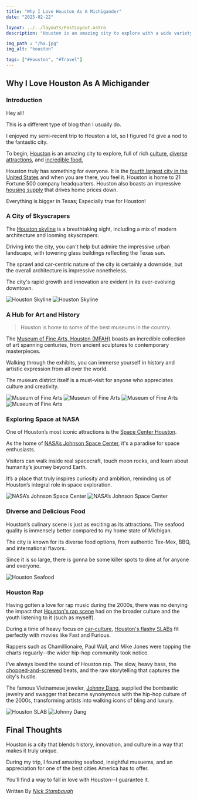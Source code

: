 ```yaml
---
title: "Why I Love Houston As A Michigander"
date: "2025-02-22"

layout: ../../layouts/PostLayout.astro
description: "Houston is an amazing city to explore with a wide variety of interesting activities, culture, and food."

img_path : "/hx.jpg"
img_alt: "houston"

tags: ["#Houston", "#Travel"]
---
```


## Why I Love Houston As A Michigander

### Introduction

Hey all! 

This is a different type of blog than I usually do. 

I enjoyed my semi-recent trip to Houston a lot, so I figured I'd give a nod to the fantastic city.

To begin, [Houston](https://en.wikipedia.org/wiki/Houston) is an amazing city to explore, full of rich [culture](https://en.wikipedia.org/wiki/Houston#Culture), [diverse attractions](https://www.tripadvisor.com/Attractions-g56003-Activities-Houston_Texas.html), and [incredible food.](https://www.google.com/search?q=houston+food) 

Houston truly has something for everyone. It is the [fourth largest city in the United States](https://www.britannica.com/topic/Whats-the-largest-US-city-by-population) and when you are there, you feel it. Houston is home to 21 Fortune 500 company headquarters. Houston also boasts an impressive [housing supply](https://fred.stlouisfed.org/series/ACTLISCOU26420) that drives home prices down.

Everything is bigger in Texas; Especially true for Houston!

### A City of Skyscrapers

The [Houston skyline](https://www.gettyimages.com/photos/houston-skyline) is a breathtaking sight, including a mix of modern architecture and looming skyscrapers. 

Driving into the city, you can't help but admire the impressive urban landscape, with towering glass buildings reflecting the Texas sun. 

The sprawl and car-centric nature of the city is certainly a downside, but the overall architecture is impressive nonetheless.

The city's rapid growth and innovation are evident in its ever-evolving downtown.

![Houston Skyline](../photo/_houston1.jpg "Houston Skyline")
![Houston Skyline](../photo/_houston6.jpg "Houston Skyline")

### A Hub for Art and History

> Houston is home to some of the best museums in the country. 

The [Museum of Fine Arts, Houston (MFAH)](https://www.mfah.org/) boasts an incredible collection of art spanning centuries, from ancient sculptures to contemporary masterpieces. 

Walking through the exhibits, you can immerse yourself in history and artistic expression from all over the world. 

The museum district itself is a must-visit for anyone who appreciates culture and creativity.

![Museum of Fine Arts](../photo/_houston3.jpg "Museum of Fine Arts")
![Museum of Fine Arts](../photo/_houston4.jpg "Museum of Fine Arts")
![Museum of Fine Arts](../photo/_houston7.jpg "Museum of Fine Arts")
![Museum of Fine Arts](../photo/_houston8.jpg "Museum of Fine Arts")

### Exploring Space at NASA

One of Houston’s most iconic attractions is the [Space Center Houston](https://spacecenter.org/). 

As the home of [NASA’s Johnson Space Center](https://www.nasa.gov/johnson/), it's a paradise for space enthusiasts. 

Visitors can walk inside real spacecraft, touch moon rocks, and learn about humanity’s journey beyond Earth. 

It’s a place that truly inspires curiosity and ambition, reminding us of Houston’s integral role in space exploration.

![NASA’s Johnson Space Center](../photo/_houston5.jpg "NASA’s Johnson Space Center")
![NASA’s Johnson Space Center](../photo/_houston9.jpg "NASA’s Johnson Space Center")

### Diverse and Delicious Food

Houston’s culinary scene is just as exciting as its attractions. The seafood quality is immensely better compared to my home state of Michigan.  

The city is known for its diverse food options, from authentic Tex-Mex, BBQ, and international flavors.

Since it is so large, there is gonna be some killer spots to dine at for anyone and everyone.

![Houston Seafood](../photo/_houston2.jpg "Houston Seafood")

### Houston Rap

Having gotten a love for rap music during the 2000s, there was no denying the impact that [Houston's rap scene](https://yesterdaysamerica.com/hip-hop-in-h-town/) had on the broader culture and the youth listening to it (such as myself). 

During a time of heavy focus on [car-culture](https://www.reddit.com/r/cars/comments/9s61k8/what_was_late_90s_early_2000s_car_culture_really/), [Houston's flashy SLABs](https://www.chron.com/culture/article/swangas-slab-houston-definition-19420593.php) fit perfectly with movies like Fast and Furious. 

Rappers such as Chamillionaire, Paul Wall, and Mike Jones were topping the charts reguarly--the wider hip-hop community took notice.

I've always loved the sound of Houston rap. The slow, heavy bass, the [chopped-and-screwed](https://en.wikipedia.org/wiki/Chopped_and_screwed) beats, and the raw storytelling that captures the city's hustle.

The famous Vietnamese jeweler, [Johnny Dang](https://en.wikipedia.org/wiki/Johnny_Dang), supplied the bombastic jewelry and swagger that became synonymous with the hip-hop culture of the 2000s, transforming artists into walking icons of bling and luxury.

![Houston SLAB](../photo/_slab.jpg "Houston SLAB")
![Johnny Dang](../photo/_dang.jpg "Johnny Dang")

## Final Thoughts

Houston is a city that blends history, innovation, and culture in a way that makes it truly unique.

During my trip, I found amazing seafood, insightful musuems, and an appreciation for one of the best cities America has to offer.

You'll find a way to fall in love with Houston--I guarantee it.

Written By [_Nick Stambaugh_](https://www.linkedin.com/in/nick-s-694241139/)